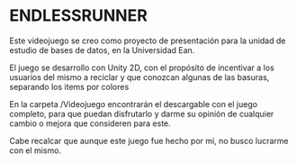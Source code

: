 # ENDLESSRUNNER
Este videojuego se creo como proyecto de presentación para la unidad de estudio de bases de datos, en la Universidad Ean.

El juego se desarrollo con Unity 2D, con el propósito de incentivar a los usuarios del mismo a reciclar y que conozcan algunas de las basuras, separando los items por colores

En la carpeta /Videojuego encontrarán el descargable con el juego completo, para que puedan disfrutarlo y darme su opinión de cualquier cambio o mejora que consideren para este.


Cabe recalcar que aunque este juego fue hecho por mí, no busco lucrarme con el mismo.
